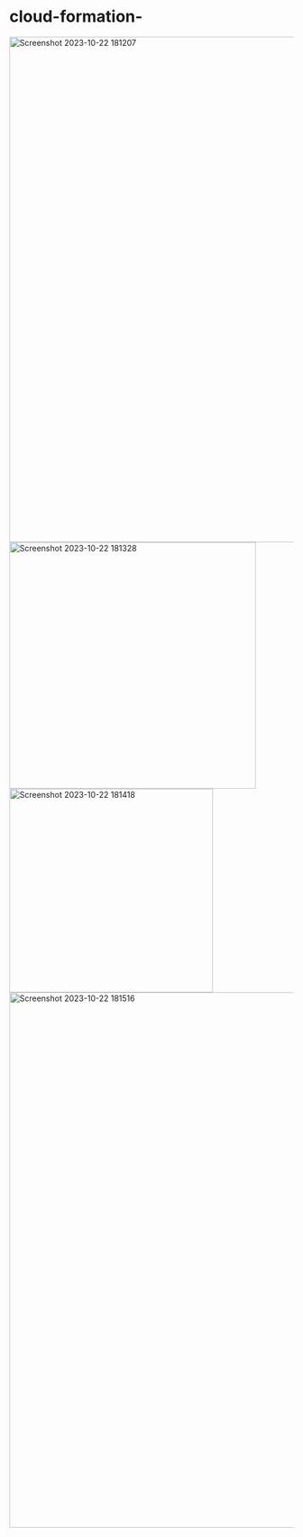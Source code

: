 # cloud-formation-
<img width="896" alt="Screenshot 2023-10-22 181207" src="https://github.com/amritsingh5/cloud-formation-/assets/146261015/de7b1577-fb50-4c30-b6d9-2eba6301619e">
<img width="437" alt="Screenshot 2023-10-22 181328" src="https://github.com/amritsingh5/cloud-formation-/assets/146261015/7ce1a768-05c2-4942-9a16-833a1b806f00">
<img width="361" alt="Screenshot 2023-10-22 181418" src="https://github.com/amritsingh5/cloud-formation-/assets/146261015/f9db585a-6f3b-44f9-94d9-5d745fbb2561">
<img width="949" alt="Screenshot 2023-10-22 181516" src="https://github.com/amritsingh5/cloud-formation-/assets/146261015/7aafb381-9ad1-41a6-9001-a1cb11fc188a">
